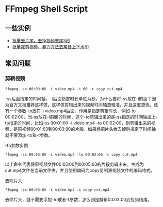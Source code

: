 # FFmpeg Shell Script

## 一些实例

- [批量去片尾，去掉视频末尾3秒](cut.sh)
- [批量裁剪视频，暴力方法去某音上下水印](crop.sh)

## 常见问题

### 剪辑视频
```
ffmpeg -ss 00:03:00 -i video.mp4 -t 60 -c copy cut.mp4
```
-ss后面指定的时间轴，-t后面指定时长单位为秒。为什么要将-ss放在-i前面？因为官方文档推荐这样做，这样做剪辑出来的视频时间轴更精准，并且速度更快。还有一个参数-to放在-i video.mp4后面，作用是指定剪辑时长，例如-to 00:02:00，当-ss放在-i前面的时候，这个-to剪辑出来的是-ss指定的时间轴加上-to指定的时间，比如-ss 00:01:00 -i video.mp4 -to 00:02:00，则剪辑出来的视频，是原视频00:01:00到00:03:00的片段。如果想把片头给去掉则指定了时间轴就不要添加-to和-t参数。

-to参数实例
```
ffmpeg -ss 00:03:00 -i video.mp4 -to 00:02:00 -c copy cut.mp4
```
以上命令代表将原视频文件00:03:00到00:05:00的片段剪辑出来，生成为cut.mp4文件在当前文件夹，并且使用编码为copy复制源视频文件的编码格式。

去除片头
```
ffmpeg -ss 00:03:00 -i video.mp4 -c copy cut.mp4
```
去除片头，就不需要添加-to或者-t参数，那么则是剪辑00:03:00到视频结尾。
